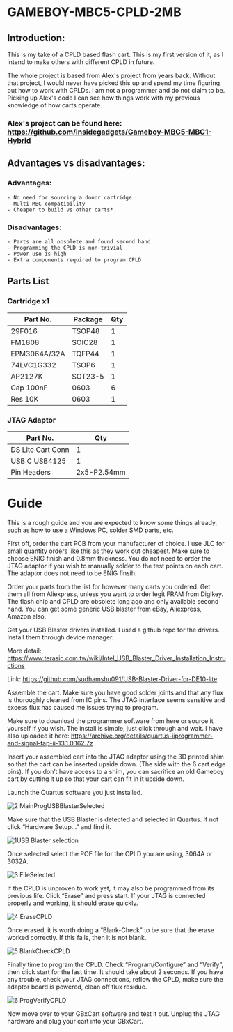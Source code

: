 # GAMEBOY-MBC5-CPLD-2MB

## Introduction:

This is my take of a CPLD based flash cart. This is my first version of it, as I intend to make others with different CPLD in future.

The whole project is based from Alex's project from years back. Without that project, I would never have picked this up and spend my time figuring out how to work with CPLDs. I am not a programmer and do not claim to be. Picking up Alex's code I can see how things work with my previous knowledge of how carts operate.

### Alex's project can be found here: https://github.com/insidegadgets/Gameboy-MBC5-MBC1-Hybrid

## Advantages vs disadvantages:

### Advantages:

	- No need for sourcing a donor cartridge
	- Multi MBC compatibility
	- Cheaper to build vs other carts*

### Disadvantages:

	- Parts are all obsolete and found second hand
	- Programming the CPLD is non-trivial
	- Power use is high
	- Extra components required to program CPLD

## Parts List

### Cartridge x1

| Part No. | Package | Qty |
| -------- | ------- | --- |
| 29F016 | TSOP48 | 1 |
| FM1808 | SOIC28 | 1 |
| EPM3064A/32A | TQFP44 | 1 |
| 74LVC1G332 | TSOP6 | 1 |
| AP2127K | SOT23-5 | 1 |
| Cap 100nF | 0603 | 6 |
| Res 10K | 0603 | 1 |


### JTAG Adaptor

| Part No. | Qty |
| -------- | --- |
| DS Lite Cart Conn | 1 |
| USB C USB4125 | 1 |
| Pin Headers | 2x5-P2.54mm |

# Guide

This is a rough guide and you are expected to know some things already, such as how to use a Windows PC, solder SMD parts, etc.

First off, order the cart PCB from your manufacturer of choice. I use JLC for small quantity orders like this as they work out cheapest. Make sure to choose ENIG finish and 0.8mm thickness. You do not need to order the JTAG adaptor if you wish to manually solder to the test points on each cart. The adaptor does not need to be ENIG finsih.

Order your parts from the list for however many carts you ordered. Get them all from Aliexpress, unless you want to order legit FRAM from Digikey. The flash chip and CPLD are obsolete long ago and only available second hand. You can get some generic USB blaster from eBay, Aliexpress, Amazon also.

Get your USB Blaster drivers installed. I used a github repo for the drivers. Install them through device manager.

More detail: https://www.terasic.com.tw/wiki/Intel_USB_Blaster_Driver_Installation_Instructions

Link: https://github.com/sudhamshu091/USB-Blaster-Driver-for-DE10-lite

Assemble the cart. Make sure you have good solder joints and that any flux is thoroughly cleaned from IC pins. The JTAG interface seems sensitive and excess flux has caused me issues trying to program.

Make sure to download the programmer software from here or source it yourself if you wish. The install is simple, just click through and wait. I have also uploaded it here: https://archive.org/details/quartus-iiprogrammer-and-signal-tap-ii-13.1.0.162.7z

Insert your assembled cart into the JTAG adaptor using the 3D printed shim so that the cart can be inserted upside down. (The side with the 6 cart edge pins). If you don’t have  access to a shim, you can sacrifice an old Gameboy cart by cutting it up so that your cart can fit in it upside down.

Launch the Quartus software you just installed.

![2 MainProgUSBBlasterSelected](https://github.com/sillyhatday/GAMEBOY-MBC5-CPLD-2MB/assets/65309612/70f33a9c-51d2-422a-b8f0-de7029f098a5)

Make sure that the USB Blaster is detected and selected in Quartus. If not click “Hardware Setup…” and find it.

![1USB Blaster selection](https://github.com/sillyhatday/GAMEBOY-MBC5-CPLD-2MB/assets/65309612/b13a9b11-7825-42f8-b04a-1348c170efce)

Once selected select the POF file for the CPLD you are using, 3064A or 3032A.

![3 FileSelected](https://github.com/sillyhatday/GAMEBOY-MBC5-CPLD-2MB/assets/65309612/509d84be-c925-4928-9327-ad6c75a6f1af)


If the CPLD is unproven to work yet, it may also be programmed from its previous life. Click “Erase” and press start. If your JTAG is connected properly and working, it should erase quickly.

![4 EraseCPLD](https://github.com/sillyhatday/GAMEBOY-MBC5-CPLD-2MB/assets/65309612/0c7be1bc-0fed-4b33-837c-dfc981d2b265)

Once erased, it is worth doing a “Blank-Check” to be sure that the erase worked correctly. If this fails, then it is not blank.

![5 BlankCheckCPLD](https://github.com/sillyhatday/GAMEBOY-MBC5-CPLD-2MB/assets/65309612/dcc28a9e-5c8f-4fdf-b71e-3b5c782faf33)

Finally time to program the CPLD. Check “Program/Configure” and “Verify”, then click start for the last time. It should take about 2 seconds. If you have any trouble, check your JTAG connections, reflow the CPLD, make sure the adaptor board is powered, clean off flux residue.

![6 ProgVerifyCPLD](https://github.com/sillyhatday/GAMEBOY-MBC5-CPLD-2MB/assets/65309612/22686784-cfa1-4366-9776-a0bd3121f770)

Now move over to your GBxCart software and test it out. Unplug the JTAG hardware and plug your cart into your GBxCart.
